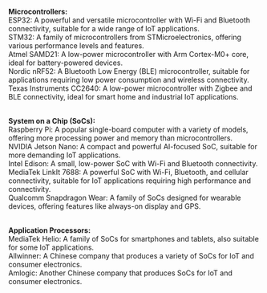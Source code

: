 <p><strong>Microcontrollers:</strong><br>ESP32: A powerful and versatile microcontroller with Wi-Fi and Bluetooth connectivity, suitable for a wide range of IoT applications.<br>STM32: A family of microcontrollers from STMicroelectronics, offering various performance levels and features.<br>Atmel SAMD21: A low-power microcontroller with Arm Cortex-M0+ core, ideal for battery-powered devices.<br>Nordic nRF52: A Bluetooth Low Energy (BLE) microcontroller, suitable for applications requiring low power consumption and wireless connectivity.<br>Texas Instruments CC2640: A low-power microcontroller with Zigbee and BLE connectivity, ideal for smart home and industrial IoT applications.</p>
<p><br><strong>System on a Chip (SoCs):</strong><br>Raspberry Pi: A popular single-board computer with a variety of models, offering more processing power and memory than microcontrollers.<br>NVIDIA Jetson Nano: A compact and powerful AI-focused SoC, suitable for more demanding IoT applications.<br>Intel Edison: A small, low-power SoC with Wi-Fi and Bluetooth connectivity.<br>MediaTek LinkIt 7688: A powerful SoC with Wi-Fi, Bluetooth, and cellular connectivity, suitable for IoT applications requiring high performance and connectivity.<br>Qualcomm Snapdragon Wear: A family of SoCs designed for wearable devices, offering features like always-on display and GPS.</p>
<p><br><strong>Application Processors:</strong><br>MediaTek Helio: A family of SoCs for smartphones and tablets, also suitable for some IoT applications.<br>Allwinner: A Chinese company that produces a variety of SoCs for IoT and consumer electronics.<br>Amlogic: Another Chinese company that produces SoCs for IoT and consumer electronics.</p>

